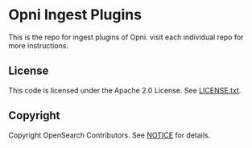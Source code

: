 # Opni Ingest Plugins

This is the repo for ingest plugins of Opni. visit each individual repo for more instructions.


## License
This code is licensed under the Apache 2.0 License. See [LICENSE.txt](LICENSE.txt).

## Copyright
Copyright OpenSearch Contributors. See [NOTICE](NOTICE.txt) for details.
